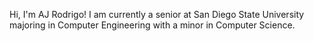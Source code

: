 Hi, I'm AJ Rodrigo! I am currently a senior at San Diego State University majoring in Computer Engineering with a minor in Computer Science.

